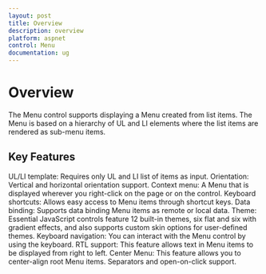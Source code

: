 ```yaml
---
layout: post
title: Overview
description: overview
platform: aspnet
control: Menu
documentation: ug
---
```


# Overview

The Menu control supports displaying a Menu created from list items. The Menu is based on a hierarchy of UL and LI elements where the list items are rendered as sub-menu items.

## Key Features

UL/LI template: Requires only UL and LI list of items as input.
Orientation: Vertical and horizontal orientation support.
Context menu: A Menu that is displayed wherever you right-click on the page or on the control.
Keyboard shortcuts: Allows easy access to Menu items through shortcut keys.
Data binding: Supports data binding Menu items as remote or local data.
Theme: Essential JavaScript controls feature 12 built-in themes, six flat and six with gradient effects, and also supports custom skin options for user-defined themes. 
Keyboard navigation: You can interact with the Menu control by using the keyboard. 
RTL support: This feature allows text in Menu items to be displayed from right to left.
Center Menu: This feature allows you to center-align root Menu items.
Separators and open-on-click support.
